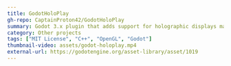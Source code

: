 ```yaml
---
title: GodotHoloPlay
gh-repo: CaptainProton42/GodotHoloPlay
summary: Godot 3.x plugin that adds support for holographic displays made by Looking Glass Factory.
category: Other projects
tags: ["MIT License", "C++", "OpenGL", "Godot"]
thumbnail-video: assets/godot-holoplay.mp4
external-url: https://godotengine.org/asset-library/asset/1019
---
```

